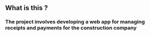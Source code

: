 
## What is this ?
### The project involves developing a web app for managing receipts and payments for the construction company 

